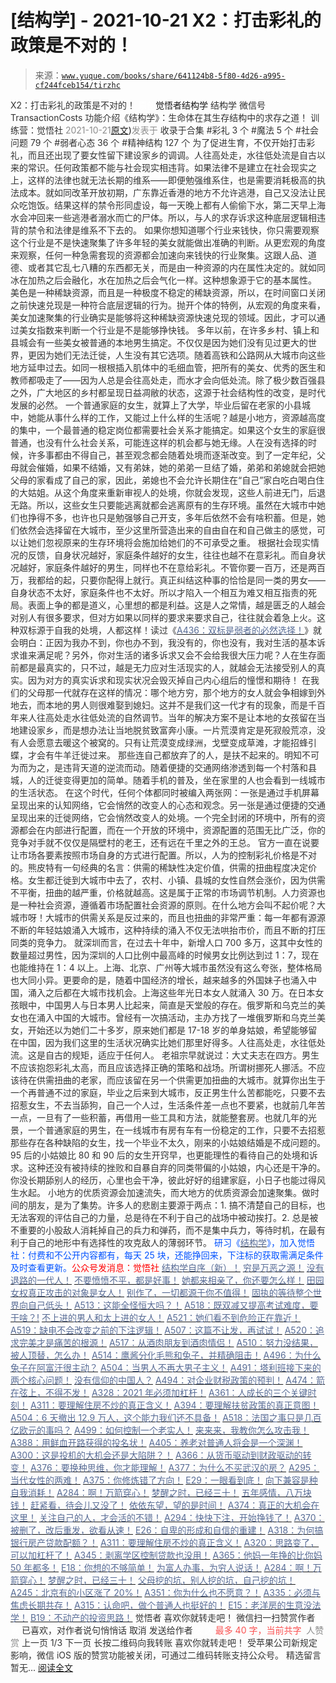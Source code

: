 # [结构学] - 2021-10-21 X2：打击彩礼的政策是不对的！

> 来源：[`www.yuque.com/books/share/641124b8-5f80-4d26-a995-cf244fceb154/tirzhc`](https://www.yuque.com/books/share/641124b8-5f80-4d26-a995-cf244fceb154/tirzhc)

<ne-p id="520f42f3293818f927861ebbd5b15da4_p_0" data-lake-id="520f42f3293818f927861ebbd5b15da4_p_0"><ne-text id="u9268286e" style="color: rgb(51, 51, 51);">X2：打击彩礼的政策是不对的！</ne-text></ne-p> <ne-p id="eb85febefac64d87215f97722a3f443f" data-lake-id="eb85febefac64d87215f97722a3f443f"><ne-text id="u85229aff" ne-fontsize="12" style="color: rgb(255, 255, 255);">原创</ne-text><ne-text id="uda73e198" ne-fontsize="14">觉悟者</ne-text><ne-text id="u49165d3f" ne-fontsize="14">结构学</ne-text></ne-p> <ne-p id="607a1624fbd6ad142aef3bb94ae829e8" data-lake-id="607a1624fbd6ad142aef3bb94ae829e8"><ne-text id="uba9b8f1b" ne-fontsize="14" ne-bold="true" style="color: rgb(51, 51, 51);">结构学</ne-text></ne-p> <ne-p id="cb6ea7b67efcc1a5a4dc3e1beac233c7" data-lake-id="cb6ea7b67efcc1a5a4dc3e1beac233c7"><ne-text id="u95d9a75c" ne-fontsize="14" style="color: rgb(51, 51, 51);">微信号</ne-text><ne-text id="ua7f35148" ne-fontsize="14" style="color: rgb(51, 51, 51);">TransactionCosts</ne-text></ne-p> <ne-p id="31eee57eae2035136e857c2d0e9b75c4" data-lake-id="31eee57eae2035136e857c2d0e9b75c4"><ne-text id="u25a9a0fa" ne-fontsize="14" style="color: rgb(51, 51, 51);">功能介绍</ne-text><ne-text id="uf289c3f4" ne-fontsize="14" style="color: rgb(51, 51, 51);">《结构学》：生命体在其生存结构中的求存之道！ 训练营：觉悟社</ne-text></ne-p> <ne-p id="893e2e6f3bed24ee89efa59854d072a8" data-lake-id="893e2e6f3bed24ee89efa59854d072a8"><ne-text id="u4ad86d9c" style="color: rgb(140, 140, 140);">2021-10-21</ne-text>[<ne-text id="u66779ff5" ne-fontsize="14">原文</ne-text>](https://mp.weixin.qq.com/s?__biz=MzIzMDYwOTM0Mg==&mid=2247486547&idx=1&sn=84cdf1a658ba1719848662f0e56f64e8&chksm=e8b19482dfc61d944c77148828ddf9718b3690f306319be04eb791b403f7fa68f9a9b13857b0#rd))<ne-text id="udacf1ff7" ne-fontsize="14" style="color: rgb(140, 140, 140);">发表于</ne-text></ne-p> <ne-p id="6f9160d3812a7aac1d9471642ca0db2b" data-lake-id="6f9160d3812a7aac1d9471642ca0db2b"><ne-text id="u2126db19" style="color: rgb(51, 51, 51);">收录于合集</ne-text></ne-p> <ne-p id="df61f154c99b297fc757cc2733200d48" data-lake-id="df61f154c99b297fc757cc2733200d48"><ne-text id="u28405dc9" style="color: rgb(51, 51, 51);">#彩礼 3 个</ne-text></ne-p> <ne-p id="3ea0c0dc3d5e58330d6768b17deb634e" data-lake-id="3ea0c0dc3d5e58330d6768b17deb634e"><ne-text id="u14f667b6" style="color: rgb(51, 51, 51);">#魔法 5 个</ne-text></ne-p> <ne-p id="52a556da1a337891ab96704f01db5916" data-lake-id="52a556da1a337891ab96704f01db5916"><ne-text id="uf62f3d34" style="color: rgb(51, 51, 51);">#社会问题 79 个</ne-text></ne-p> <ne-p id="8914908c138463505c1e811e987158a0" data-lake-id="8914908c138463505c1e811e987158a0"><ne-text id="u1560f395" style="color: rgb(51, 51, 51);">#弱者心态 36 个</ne-text></ne-p> <ne-p id="8eda13c5f337d62310e4ed8c2b589152" data-lake-id="8eda13c5f337d62310e4ed8c2b589152"><ne-text id="u7aef3a9c" style="color: rgb(51, 51, 51);">#精神结构 127 个</ne-text></ne-p> <ne-p id="754227bcb9d6afbb240125575693e81b" data-lake-id="754227bcb9d6afbb240125575693e81b"><ne-text id="u4082f730" style="color: rgb(51, 51, 51);">为了促进生育，不仅开始打击彩礼，而且还出现了要女性留下建设家乡的调调。人往高处走，水往低处流是自古以来的常识。任何政策都不能与社会现实相违背。如果法律不是建立在社会现实之上，这样的法律也就无法长期的维系——即便勉强维系住，也是需要消耗极高的执法成本。就如同改革开放初期，广东靠近香港的地方不允许逃港，自己又没法让民众吃饱饭。结果这样的禁令形同虚设，每一天晚上都有人偷偷下水，第二天早上海水会冲回来一些逃港者溺水而亡的尸体。所以，与人的求存诉求这种底层逻辑相违背的禁令和法律是维系不下去的。</ne-text></ne-p> <ne-p id="adfdabb25c749a36812cc6ca264d1267" data-lake-id="adfdabb25c749a36812cc6ca264d1267"><ne-text id="uc5f7f419" style="color: rgb(51, 51, 51);">如果你想知道哪个行业来钱快，你只需要观察这个行业是不是快速聚集了许多年轻的美女就能做出准确的判断。从更宏观的角度来观察，任何一种急需套现的资源都会加速向来钱快的行业聚集。这跟人品、道德、或者其它乱七八糟的东西都无关，而是由一种资源的内在属性决定的。就如同冰在加热之后会融化，水在加热之后会气化一样。这种想象源于它的基本属性。</ne-text></ne-p> <ne-p id="1951a2a49c01cb578f59382a2c29f978" data-lake-id="1951a2a49c01cb578f59382a2c29f978"><ne-text id="ucc20c0c1" style="color: rgb(51, 51, 51);">美色是一种稀缺资源，而且是一种极度不稳定的稀缺资源，所以，在时间窗口关闭之前快速兑现是一种符合底层逻辑的行为。抛开个体的特例，从宏观的角度来看，美女加速聚集的行业确实是能够将这种稀缺资源快速兑现的领域。因此，才可以通过美女指数来判断一个行业是不是能够挣快钱。</ne-text></ne-p> <ne-p id="46febad24eed5c17f9894c0b2de6c839" data-lake-id="46febad24eed5c17f9894c0b2de6c839"><ne-text id="u15e6c8ec" style="color: rgb(51, 51, 51);">多年以前，在许多乡村、镇上和县城会有一些美女被普通的本地男生搞定。不仅仅是因为她们没有见过更大的世界，更因为她们无法迁徙，人生没有其它选项。随着高铁和公路网从大城市向这些地方延申过去。如同一根根插入肌体中的毛细血管，把所有的美女、优秀的医生和教师都吸走了——因为人总是会往高处走，而水才会向低处流。除了极少数百强县之外，广大地区的乡村都呈现日益凋敝的状态，这源于社会结构性的改变，是时代发展的必然。</ne-text></ne-p> <ne-p id="7d5c71336a06b6b100c57535698491dd" data-lake-id="7d5c71336a06b6b100c57535698491dd"><ne-text id="uc3ea4dc5" style="color: rgb(51, 51, 51);">一个普通家庭的女生，就算上了大学，毕业后留在老家的小县城中，她能从事什么样的工作，又能过上什么样的生活呢？越是小地方，资源越高度的集中，一个最普通的稳定岗位都需要社会关系才能搞定。如果这个女生的家庭很普通，也没有什么社会关系，可能连这样的机会都与她无缘。人在没有选择的时候，许多事都由不得自己，甚至观念都会随着处境而逐渐改变。到了一定年纪，父母就会催婚，如果不结婚，又有弟妹，她的弟弟一旦结了婚，弟弟和弟媳就会把她父母的家看成了自己的家，因此，弟媳也不会允许长期住在“自己”家白吃白喝白住的大姑姐。从这个角度来重新审视人的处境，你就会发现，这些人前进无门，后退无路。所以，这些女生只要能逃离就都会逃离原有的生存环境。虽然在大城市中她们也挣得不多，也许也只是勉强够自己开支，多年后依然不会有啥积蓄。但是，她们依然会选择留在大城市，至少这里所营造出来的自由自在和自己做主的感觉，可以让她们忽视原来的生存环境将会施加给她们的不可承受之重。</ne-text></ne-p> <ne-p id="e4d6a4f671ed9a2a2bc8333fcb3f88e3" data-lake-id="e4d6a4f671ed9a2a2bc8333fcb3f88e3"><ne-text id="ub9931512" style="color: rgb(51, 51, 51);">根据社会现实情况的反馈，自身状况越好，家庭条件越好的女生，往往也越不在意彩礼。而自身状况越好，家庭条件越好的男生，同样也不在意给彩礼。不管你要一百万，还是两百万，我都给的起，只要你配得上就行。真正纠结这种事的恰恰是同一类的男女——自身状态不太好，家庭条件也不太好。所以才陷入一个相互为难又相互指责的死局。表面上争的都是道义，心里想的都是利益。这是人之常情，越是匮乏的人越会对别人有很多要求，但对方如果以同样的要求来要求自己，往往就会着急上火。这种双标源于自我的处境，人都这样！读过《</ne-text>[<ne-text id="ub8511e48" style="color: rgb(87, 107, 149);">A436：双标是弱者的必然选择！</ne-text>](http://mp.weixin.qq.com/s?__biz=MzIzMDYwOTM0Mg==&mid=2247485909&idx=1&sn=c64a96a6f11c7ff756ce005441035200&chksm=e8b19104dfc61812546950789d22fe83ba04b34c72337fb6dc6041ec4dfa6c2c9ec3005f80c5&scene=21#wechat_redirect)<ne-text id="ua4f0c89c" style="color: rgb(51, 51, 51);">》就会明白：正因为我办不到，你也办不到，我没有的，你也没有，我对生活的基本诉求谁来满足呢？另外，你对生活的诸多诉求又会不会给我很大压力呢？人在生存面前都是最真实的，只不过，越是无力应对生活现实的人，就越会无法接受别人的真实。因为对方的真实诉求和现实状况会毁灭掉自己内心组后的憧憬和期待！</ne-text></ne-p> <ne-p id="376ed6f4aff66beead350d96b0868ef0" data-lake-id="376ed6f4aff66beead350d96b0868ef0"><ne-text id="u2fd9ff86" style="color: rgb(51, 51, 51);">在我们的父母那一代就存在这样的情况：哪个地方穷，那个地方的女人就会争相嫁到外地去，而本地的男人则很难娶到媳妇。这并不是我们这一代才有的现象，而是千百年来人往高处走水往低处流的自然调节。当年的解决方案不是让本地的女孩留在当地建设家乡，而是想办法让当地脱贫致富奔小康。一片荒漠肯定是死寂般荒凉，没有人会愿意去暖这个被窝的。只有让荒漠变成绿洲，戈壁变成草滩，才能招蜂引蝶，才会有牛羊迁徙过来。</ne-text></ne-p> <ne-p id="0455db4e0c734b657b7caeefb1d145a3" data-lake-id="0455db4e0c734b657b7caeefb1d145a3"><ne-text id="ua86fa615" style="color: rgb(51, 51, 51);">那些连自己都放弃了的人，是扶不起来的。明知不可为而为之，是违背天道的逆流而动。随着便捷的交通网络渗透到每一个村落和县城，人的迁徙变得更加的简单。随着手机的普及，坐在家里的人也会看到一线城市的生活状态。</ne-text></ne-p> <ne-p id="b6565db9ff193f1e5f46850a402fe5ea" data-lake-id="b6565db9ff193f1e5f46850a402fe5ea"><ne-text id="u55c20a00" ne-bold="true" style="color: rgb(51, 51, 51);">在这个时代，任何个体都同时被编入两张网：一张是通过手机屏幕呈现出来的认知网络，它会悄然的改变人的心态和观念。另一张是通过便捷的交通呈现出来的迁徙网络，它会悄然改变人的处境。一个完全封闭的环境中，所有的资源都会在内部进行配置，而在一个开放的环境中，资源配置的范围无比广泛，你的竞争对手就不仅仅是隔壁村的老王，还有远在千里之外的王总。</ne-text></ne-p> <ne-p id="3b5734e05105a9d0db6b8c83a157847a" data-lake-id="3b5734e05105a9d0db6b8c83a157847a"><ne-text id="ua5dbb797" style="color: rgb(51, 51, 51);">官方一直在说要让市场各要素按照市场自身的方式进行配置。所以，人为的控制彩礼价格是不对的。熊皮特有一句经典的名言：</ne-text><ne-text id="ucb440ba9" ne-bold="true" style="color: rgb(51, 51, 51);">供需的稀缺性决定价值，供需的扭曲程度决定价格。</ne-text><ne-text id="u663a75b7" style="color: rgb(51, 51, 51);">女生都迁徙到大城市中去了，农村、小镇、县城的女性自然会涨价，因为供需不平衡，扭曲的越严重，价格就越高。这是属于正常的市场调节机制。人力资源也是一种社会资源，遵循着市场配置社会资源的原则。在什么地方会叫不起价呢？大城市呀！</ne-text><ne-text id="u8438982d" ne-bold="true" style="color: rgb(51, 51, 51);">大城市的供需关系是反过来的，而且也扭曲的非常严重：每一年都有源源不断的年轻姑娘涌入大城市，这种持续的涌入不仅无法哄抬市价，而且不断的打压同类的竞争力。</ne-text></ne-p> <ne-p id="282c07f82b6b358b2f642def03b805ca" data-lake-id="282c07f82b6b358b2f642def03b805ca"><ne-text id="u85087b7b" style="color: rgb(51, 51, 51);">就深圳而言，在过去十年中，新增人口 700 多万，这其中女性的数量超过男性，因为深圳的人口比例中最高峰的时候男女比例达到过 1：7，现在也能维持在 1：4 以上。上海、北京、广州等大城市虽然没有这么夸张，整体格局也大同小异。更要命的是，随着中国经济的增长，越来越多的外国妹子也涌入中国，涌入之后都在大城市找机会。上海这些年光日本女人就涌入 30 万。在日本女孩眼中，中国男人与日本男人比起来，简直是天堂般的存在。俄罗斯和乌克兰的美女也在涌入中国的大城市。曾经有一次搞活动，主办方找了一堆俄罗斯和乌克兰美女，开始还以为她们二十多岁，原来她们都是 17-18 岁的单身姑娘，希望能够留在中国，因为我们这里的生活状况确实比她们那里好得多。人往高处走，水往低处流。这是自古的规矩，适应于任何人。</ne-text></ne-p> <ne-p id="c365a9931b1189675fe08be52fd44286" data-lake-id="c365a9931b1189675fe08be52fd44286"><ne-text id="u4d616c78" style="color: rgb(51, 51, 51);">老祖宗早就说过：大丈夫志在四方。男生不应该抱怨彩礼太高，而且应该选择正确的策略和战场。所谓树挪死人挪活。不应该待在供需扭曲的老家，而应该留在另一个供需更加扭曲的大城市。就算你出生于一个再普通不过的家庭，毕业之后来到大城市，反正男生什么苦都能吃，只要不去招惹女生，不去当舔狗，自己一个人过，生活条件差一点也不要紧，也就前几年苦一点，一旦有了一些积蓄，再借用一些工具和方法，就能整套房。也就几年的光景，一个普通家庭的男生，在一线城市有房有车有一份稳定的工作，只要不去招惹那些存在各种缺陷的女生，找一个毕业不太久，刚来的小姑娘结婚是不成问题的。95 后的小姑娘比 80 和 90 后的女生开窍早，也更能理性的看待自己的处境和诉求。这种还没有被持续的挫败和自暴自弃的同类带偏的小姑娘，内心还是干净的。你没长期舔别人的经历，心里也会干净，彼此好好的组建家庭，小日子也能过得风生水起。</ne-text></ne-p> <ne-p id="100f804e537e725c3c79da0e391136a5" data-lake-id="100f804e537e725c3c79da0e391136a5"><ne-text id="u11373221" ne-bold="true" style="color: rgb(51, 51, 51);">小地方的优质资源会加速流失，而大地方的优质资源会加速聚集。做时间的朋友，是为了集势。</ne-text><ne-text id="ud2cdf812" style="color: rgb(51, 51, 51);">许多人的悲剧主要源于两点：</ne-text><ne-text id="u6930575f" ne-bold="true" style="color: rgb(51, 51, 51);">1\. 搞不清楚自己的目标，也无法客观的评估自己的力量，总是待在不利于自己的战场中被动挨打。2\. 总是被不重要的小股敌人消耗掉自己的兵力和弹药，而不是集中兵力，等待时机，在最有利于自己的地形中有选择性的攻克敌人的薄弱环节。</ne-text></ne-p> <ne-p id="505d7891577fd19225532bb10bc76a52" data-lake-id="505d7891577fd19225532bb10bc76a52"><ne-text id="u79df7bc2" ne-bold="true" style="color: rgb(0, 82, 255);">研习《</ne-text>[<ne-text id="uc664e050" ne-bold="true" style="color: rgb(87, 107, 149);">结构学</ne-text>](https://mp.weixin.qq.com/mp/appmsgalbum?action=getalbum&album_id=1318317199878225920&__biz=MzAxNDk1NjI2Mw==#wechat_redirect)<ne-text id="ue871f86c" ne-bold="true" style="color: rgb(0, 82, 255);">》，加入觉悟社：付费和不公开内容都有，每天 25 块，还能挣回来，下注标的获取需满足条件及时查看更新。</ne-text><ne-text id="u3c9c2dcd" ne-bold="true" style="color: rgb(255, 0, 0);">公众号发消息：觉悟社</ne-text></ne-p>  <ne-p id="0c43e43c8d863ddf4c261d623d0d2900" data-lake-id="0c43e43c8d863ddf4c261d623d0d2900"><ne-card data-card-name="image" data-card-type="inline" id="s2va4" data-event-boundary="card" style="color: rgb(51, 51, 51);"><ne-p id="272571352cd4f6f2c43d7dd81de42eb4" data-lake-id="272571352cd4f6f2c43d7dd81de42eb4">[<ne-text id="u4b7e47b0" ne-bold="true" style="color: rgb(87, 107, 149);">结构学自序（新）！</ne-text>](http://mp.weixin.qq.com/s?__biz=MzIzMDYwOTM0Mg==&mid=2247485283&idx=1&sn=aa2b8554b8e5040f8f959636feaa06a3&chksm=e8b19fb2dfc616a430aa381b8da0815311244e694a69809cd92d0602ac34cfe5f1f419b3745e&scene=21#wechat_redirect)</ne-p> <ne-p id="f15896ff3820bcc2dc9a1353b06da457" data-lake-id="f15896ff3820bcc2dc9a1353b06da457">[<ne-text id="u83f89f59" style="color: rgb(87, 107, 149);">穷是万恶之源！</ne-text>](http://mp.weixin.qq.com/s?__biz=MzAxNDk1NjI2Mw==&mid=2247483823&idx=1&sn=e54ebe9891b302dc0bf1815c76ccf8b7&chksm=9b8a2227acfdab31a05e273addd9159d4b8263d58d3c58bf214841c8189157519719c3427306&scene=21#wechat_redirect)</ne-p> <ne-p id="9292266d73dc0ce2168dd713a7a3fc5b" data-lake-id="9292266d73dc0ce2168dd713a7a3fc5b">[<ne-text id="ubeaa0a87" style="color: rgb(87, 107, 149);">没有退路的一代人！</ne-text>](http://mp.weixin.qq.com/s?__biz=MzAxNDk1NjI2Mw==&mid=2247486533&idx=1&sn=a0d5cce0656aad467148e0642eb85a00&chksm=9b8a2fcdacfda6db79857186e953a089baf1fb678b2b071cf101c5a26e7fb9768474c94243ca&scene=21#wechat_redirect)</ne-p> <ne-p id="d76e97c69dbd494d98f04a90f0877a2a" data-lake-id="d76e97c69dbd494d98f04a90f0877a2a">[<ne-text id="u1b8b5287" ne-bold="true" style="color: rgb(87, 107, 149);">不要愤愤不平，都是好事！</ne-text>](http://mp.weixin.qq.com/s?__biz=MzAxNDk1NjI2Mw==&mid=2247487130&idx=1&sn=b21138d85455f5692aaf039038c78342&chksm=9b8a2d12acfda404a2b67fe4d446ee0f2805ad64a8b8004902934600fd731191e140df6ac19a&scene=21#wechat_redirect)</ne-p> <ne-p id="f73e7b5b524ff350e54c5b87bd1cd022" data-lake-id="f73e7b5b524ff350e54c5b87bd1cd022">[<ne-text id="u5535d4ce" ne-bold="true" style="color: rgb(87, 107, 149);">她都来相亲了，你还要怎么样！</ne-text>](http://mp.weixin.qq.com/s?__biz=MzAxNDk1NjI2Mw==&mid=2247486952&idx=1&sn=698aec6916d2eca5e758c25c4c634346&chksm=9b8a2e60acfda776b80a4f2f0d5c2fe4921fc821cdf029fa9d2fdc52fd708fc5a0b980d5d3d0&scene=21#wechat_redirect)</ne-p> <ne-p id="18e31f1bd2047bbac04087c3d56d8cd5" data-lake-id="18e31f1bd2047bbac04087c3d56d8cd5">[<ne-text id="ub0cf15cc" ne-bold="true" style="color: rgb(87, 107, 149);">田园女权真正攻击的对象是女人！</ne-text>](http://mp.weixin.qq.com/s?__biz=MzIzMDYwOTM0Mg==&mid=2247486412&idx=1&sn=5dd3e8b2a759838d739e6d61ebab2eab&chksm=e8b1931ddfc61a0bf6f81cd2a9a9232ea8ce86528a8eea66c6635180e8678b819ebb38b4cb86&scene=21#wechat_redirect)</ne-p> <ne-p id="535fc48c2f80f4e0204aa025d538dc0f" data-lake-id="535fc48c2f80f4e0204aa025d538dc0f">[<ne-text id="u8aafb341" style="color: rgb(87, 107, 149);">别作了，一切都源于你不值得！</ne-text>](http://mp.weixin.qq.com/s?__biz=MzAxNDk1NjI2Mw==&mid=2247487357&idx=1&sn=3df05b7beafcc5bc3a2a8b13a35a83f3&chksm=9b8a2cf5acfda5e3d08ca0ed106138607bcb749c1d75aa618e5379a3266e27cdacc314e9b9a8&scene=21#wechat_redirect)</ne-p> <ne-p id="b19a3dabbba8802232130198c5a4d711" data-lake-id="b19a3dabbba8802232130198c5a4d711">[<ne-text id="u03517a1b" style="color: rgb(87, 107, 149);">固执的等待整个世界向自己低头！</ne-text>](http://mp.weixin.qq.com/s?__biz=MzAxNDk1NjI2Mw==&mid=2247487344&idx=1&sn=0b84fd239a735b8812da59b4fa02d8a0&chksm=9b8a2cf8acfda5ee8d1ed539a156c7708bbc3a6ee16627a28389bebd338c072ba28e05c95c4f&scene=21#wechat_redirect)</ne-p> <ne-p id="2913137aa8b9b40f86a12d8e155b39b2" data-lake-id="2913137aa8b9b40f86a12d8e155b39b2">[<ne-text id="u48e0e42d" ne-bold="true" style="color: rgb(87, 107, 149);">A513：这能全怪恒大吗？！</ne-text>](http://mp.weixin.qq.com/s?__biz=MzIzMDYwOTM0Mg==&mid=2247486532&idx=1&sn=6ffaae99087d9222a5075f412f620801&chksm=e8b19495dfc61d83f982c3f7e1402f56940e739359d266b870967b3b0b6decdb694413b0b5c6&scene=21#wechat_redirect)</ne-p> <ne-p id="ecc354f324a8a8e11428b9026b18bff3" data-lake-id="ecc354f324a8a8e11428b9026b18bff3">[<ne-text id="udb4eaed8" ne-bold="true" style="color: rgb(87, 107, 149);">A518：既双减又提高考试难度，要干啥？!</ne-text>](http://mp.weixin.qq.com/s?__biz=MzIzMDYwOTM0Mg==&mid=2247486528&idx=1&sn=837ef39e3c0b47ac84d5096690555ae7&chksm=e8b19491dfc61d87292daf575c1e7c95b3f0543f313b65c7ad4ab369603833704304ec7451d7&scene=21#wechat_redirect)</ne-p> <ne-p id="4cc863f9e0cb0dc9b4b62e4559a42a02" data-lake-id="4cc863f9e0cb0dc9b4b62e4559a42a02">[<ne-text id="u35223d14" style="color: rgb(87, 107, 149);">不上进的男人和太上进的女人！</ne-text>](http://mp.weixin.qq.com/s?__biz=MzIzMDYwOTM0Mg==&mid=2247486430&idx=1&sn=7f5bc0b0990883a4e2fb5b7206bec905&chksm=e8b1930fdfc61a190d76241bf61a10a6a911a18c1dd3e7636ad78e4373d683a94e91b7e7ce7d&scene=21#wechat_redirect)</ne-p> <ne-p id="fc565e304a90f4c0c1276afee2d20b1d" data-lake-id="fc565e304a90f4c0c1276afee2d20b1d">[<ne-text id="ufd0a80e7" style="color: rgb(87, 107, 149);">A521：她们看不到危险正在靠近！</ne-text>](http://mp.weixin.qq.com/s?__biz=MzIzMDYwOTM0Mg==&mid=2247486519&idx=1&sn=7520068e7c48a1681d579d115c2b86e8&chksm=e8b194e6dfc61df026b3e05bc3a7c14cd5a27fcb52592279d06186ac692d653c7f7c2b64f491&scene=21#wechat_redirect)</ne-p> <ne-p id="33c5a78063c89318eb15fb180ec715b7" data-lake-id="33c5a78063c89318eb15fb180ec715b7">[<ne-text id="u06076b9f" ne-bold="true" style="color: rgb(87, 107, 149);">A519：缺电不会改变之前的下注逻辑！</ne-text>](http://mp.weixin.qq.com/s?__biz=MzIzMDYwOTM0Mg==&mid=2247486508&idx=1&sn=6fac0f23979fa74983528cb090ad205b&chksm=e8b194fddfc61deb6982573c047fb47cb7af702e87111a0498e1cdc4676b6baf3cc5143f9c92&scene=21#wechat_redirect)</ne-p> <ne-p id="4e4b20c84d1f189642e499733940165c" data-lake-id="4e4b20c84d1f189642e499733940165c">[<ne-text id="u581dd6dc" ne-bold="true" style="color: rgb(87, 107, 149);">A507：这篇不让发，再试试！</ne-text>](http://mp.weixin.qq.com/s?__biz=MzIzMDYwOTM0Mg==&mid=2247486381&idx=1&sn=ff54feb308d92ab0329957d3b1e6ffe0&chksm=e8b1937cdfc61a6a551fd5459a063cf08ee00693e3d52e5691d3df22e0bbc5b91618b9ead52e&scene=21#wechat_redirect)</ne-p> <ne-p id="27c3f8c3d476081fb415637768ba30b8" data-lake-id="27c3f8c3d476081fb415637768ba30b8">[<ne-text id="ubf924ea7" style="color: rgb(87, 107, 149);">A520：追求完美才是痛苦的根源！</ne-text>](http://mp.weixin.qq.com/s?__biz=MzIzMDYwOTM0Mg==&mid=2247486514&idx=1&sn=292fe5d187ae1a608bf27b41c0032170&chksm=e8b194e3dfc61df5349e9ce26712a8e2137ddccca9f0808bcecedbc3add382b226d67e3c73c4&scene=21#wechat_redirect)</ne-p> <ne-p id="1dca60a6ba42ac99a57d0639d0e6f5f0" data-lake-id="1dca60a6ba42ac99a57d0639d0e6f5f0">[<ne-text id="u7409f3c8" style="color: rgb(87, 107, 149);">A517：从酒肉朋友到酒肉情侣！</ne-text>](http://mp.weixin.qq.com/s?__biz=MzAxNDk1NjI2Mw==&mid=2247487217&idx=1&sn=5defa9de19a22d6bea269defa65b4b91&chksm=9b8a2d79acfda46fa1fe57755d52f85dba61aa31fdeed8e400ef0f92459388da9ae86b7b6273&scene=21#wechat_redirect)</ne-p> <ne-p id="d0ee9004cd9a8658ee3fedcd34233e37" data-lake-id="d0ee9004cd9a8658ee3fedcd34233e37">[<ne-text id="ua92417ec" style="color: rgb(87, 107, 149);">A510：努力没结果，被人顶替，怎么办！</ne-text>](http://mp.weixin.qq.com/s?__biz=MzAxNDk1NjI2Mw==&mid=2247487202&idx=1&sn=c4c18c5c793a47e31cd7267152a78d1f&chksm=9b8a2d6aacfda47c47394eb5cbb97fc6233fb7258c0408026e518018a6af33da141b1b0a2bfa&scene=21#wechat_redirect)</ne-p> <ne-p id="cadb341ced7b3362a7091456ebb1f46a" data-lake-id="cadb341ced7b3362a7091456ebb1f46a">[<ne-text id="u8581891b" style="color: rgb(87, 107, 149);">A514：鹰酱分化毛熊和兔子，并精确阻击！</ne-text>](http://mp.weixin.qq.com/s?__biz=MzIzMDYwOTM0Mg==&mid=2247486421&idx=1&sn=c114599b4fd1016c7f539fca526fe91c&chksm=e8b19304dfc61a127301df6303aedbeace66275a179f7db025e56f2326917c273d443eab53e6&scene=21#wechat_redirect)</ne-p> <ne-p id="51baf9ea3a05b09646233b837746a768" data-lake-id="51baf9ea3a05b09646233b837746a768">[<ne-text id="u82cb902c" ne-bold="true" style="color: rgb(87, 107, 149);">A496：为什么兔子在阿富汗很主动？</ne-text>](http://mp.weixin.qq.com/s?__biz=MzIzMDYwOTM0Mg==&mid=2247486278&idx=1&sn=40d09857088bebd3c70bec1c7a500f06&chksm=e8b19397dfc61a810125242c8e395330f934390eb50bd54053ecd3f31ddc91de4e429c0f693a&scene=21#wechat_redirect)</ne-p> <ne-p id="3a23997f29b3fb6d042a9f296d6b6cca" data-lake-id="3a23997f29b3fb6d042a9f296d6b6cca">[<ne-text id="ua33e18ff" style="color: rgb(87, 107, 149);">A504：当男人不再大男子主义！</ne-text>](http://mp.weixin.qq.com/s?__biz=MzAxNDk1NjI2Mw==&mid=2247487148&idx=1&sn=5151b292f8f882fe9f87aabf52be08df&chksm=9b8a2d24acfda432b5803c25c0c83a4cbfc80a7c83ffd044b72bedc5e32d9670054d861705cf&scene=21#wechat_redirect)</ne-p> <ne-p id="7ff5e1068b56fa75c640c7638219185c" data-lake-id="7ff5e1068b56fa75c640c7638219185c">[<ne-text id="ue2dc40e0" style="color: rgb(87, 107, 149);">A491：塔利班接下来的两个核心问题！</ne-text>](http://mp.weixin.qq.com/s?__biz=MzIzMDYwOTM0Mg==&mid=2247486219&idx=1&sn=8f77517f0244ba31f7eb28e2676e17cd&chksm=e8b193dadfc61acc6d9e6029653aac696f132efc24d3b28f983ba8e4ada269ac887e6165d837&scene=21#wechat_redirect)</ne-p> <ne-p id="abe5773d7a058865d33d351206228aa7" data-lake-id="abe5773d7a058865d33d351206228aa7">[<ne-text id="uc67169cf" ne-bold="true" style="color: rgb(87, 107, 149);">没有信仰的中国人？</ne-text>](http://mp.weixin.qq.com/s?__biz=MzIzMDYwOTM0Mg==&mid=2247486407&idx=1&sn=9a80a9025d4d375b279e55be877a62d8&chksm=e8b19316dfc61a00b5b914a5a63d952874bd62283d40c73574940eb7bfb73a25be2e8f2d82b3&scene=21#wechat_redirect)</ne-p> <ne-p id="61b5fccfba8c726554cfd6853671e062" data-lake-id="61b5fccfba8c726554cfd6853671e062">[<ne-text id="u2c1b66f2" ne-bold="true" style="color: rgb(87, 107, 149);">A494：对企业财税政策的预判！</ne-text>](http://mp.weixin.qq.com/s?__biz=MzIzMDYwOTM0Mg==&mid=2247486230&idx=1&sn=5fa67e9065c3feae6264765838772136&chksm=e8b193c7dfc61ad15311f10ab8265d667f31cc2e11e404476afbc0310d6ee71e5f1167faf78f&scene=21#wechat_redirect)</ne-p> <ne-p id="73f4af4a7404b59436c2080c60d0a1b5" data-lake-id="73f4af4a7404b59436c2080c60d0a1b5">[<ne-text id="u54d08441" ne-bold="true" style="color: rgb(87, 107, 149);">A474：箭在弦上，不得不发！</ne-text>](http://mp.weixin.qq.com/s?__biz=MzIzMDYwOTM0Mg==&mid=2247486092&idx=1&sn=d93b0ab35ba2828a708658dbd2e5ad9b&chksm=e8b1925ddfc61b4b12bc1b6a7e7e25a2fe7ff149b1c4f64810b2a5eefa97b8dc1bd1899dcf00&scene=21#wechat_redirect)</ne-p> <ne-p id="49a3f03bf97516b15258ecc57fcc23f7" data-lake-id="49a3f03bf97516b15258ecc57fcc23f7">[<ne-text id="u92d5ca5b" ne-bold="true" style="color: rgb(87, 107, 149);">A328：2021 年必须加杠杆！</ne-text>](http://mp.weixin.qq.com/s?__biz=MzIzMDYwOTM0Mg==&mid=2247485087&idx=1&sn=24d72f6a71bddb8954a03be5db246538&chksm=e8b19e4edfc617587a8ae645885a89ab8c3c6f67730a026d9c7c9a94ab3051ca480302147fc0&scene=21#wechat_redirect)</ne-p> <ne-p id="67f199bc041a23dc00610869bdf80bef" data-lake-id="67f199bc041a23dc00610869bdf80bef">[<ne-text id="ud6867030" ne-bold="true" style="color: rgb(87, 107, 149);">A361：人成长的三个关键时刻！</ne-text>](http://mp.weixin.qq.com/s?__biz=MzAxNDk1NjI2Mw==&mid=2247486472&idx=1&sn=8b46d73659ff81e3d7bd544e1718a94f&chksm=9b8a2f80acfda69601b059cb0180f8841eda098200c32c84ad6430bb8fbe33a9021fa7890344&scene=21#wechat_redirect)</ne-p> <ne-p id="8925f799c57e41fc933446984a6ce201" data-lake-id="8925f799c57e41fc933446984a6ce201">[<ne-text id="u4b0757a8" ne-bold="true" style="color: rgb(87, 107, 149);">A311：要理解住房不炒的真正含义！</ne-text>](http://mp.weixin.qq.com/s?__biz=MzIzMDYwOTM0Mg==&mid=2247484959&idx=1&sn=090583ec50bfd9febec1de463c2672f6&chksm=e8b19ecedfc617d8629080f6745c8de013cfe875de26eef6767b2d5c10782650223ed15f807b&scene=21#wechat_redirect)</ne-p> <ne-p id="94708641770c5aaee781636b6d146762" data-lake-id="94708641770c5aaee781636b6d146762">[<ne-text id="u3039935d" ne-bold="true" style="color: rgb(87, 107, 149);">A394：要理解扶贫政策的真正意图！</ne-text>](http://mp.weixin.qq.com/s?__biz=MzIzMDYwOTM0Mg==&mid=2247485502&idx=1&sn=fffb9911cefa626e6fbcb9c416c1eb98&chksm=e8b190efdfc619f9b0e42f3c3d5d79c17df1619bad2b1bddd6a482242b583ee46d8a79a245e6&scene=21#wechat_redirect)</ne-p> <ne-p id="0d49c759ef42c100e0ff29d2746b7f92" data-lake-id="0d49c759ef42c100e0ff29d2746b7f92">[<ne-text id="ubf57408e" ne-bold="true" style="color: rgb(87, 107, 149);">A504：6 天撤出 12.9 万人，这个能力我们还不具备！</ne-text>](http://mp.weixin.qq.com/s?__biz=MzIzMDYwOTM0Mg==&mid=2247486364&idx=1&sn=c54714ffeaa4122f08d8ec0c2decb740&chksm=e8b1934ddfc61a5b943cbe55dfc7211561e7d78f163246c3dcfd08325b004bc6d9ee6efbaebf&scene=21#wechat_redirect)</ne-p> <ne-p id="f5ee7f3b03e5de3529c252ed4fbba45b" data-lake-id="f5ee7f3b03e5de3529c252ed4fbba45b">[<ne-text id="u176c8a15" style="color: rgb(87, 107, 149);">A518：法国之事只是几百亿欧元的事吗？</ne-text>](http://mp.weixin.qq.com/s?__biz=MzIzMDYwOTM0Mg==&mid=2247486440&idx=1&sn=5f04c2242b53a3f7d3deacdbfa4fab19&chksm=e8b19339dfc61a2fad7247d7e60502508f330e9721943077c715de77bd240be910edc9c1f724&scene=21#wechat_redirect)</ne-p> <ne-p id="64170981e8a3783ff7f9babb8a77ea02" data-lake-id="64170981e8a3783ff7f9babb8a77ea02">[<ne-text id="u4261eb99" style="color: rgb(87, 107, 149);">A499：如何控制一个老实人！</ne-text>](http://mp.weixin.qq.com/s?__biz=MzIzMDYwOTM0Mg==&mid=2247486301&idx=1&sn=f4bfec024d8688c8555dd21b85deea31&chksm=e8b1938cdfc61a9a1e2d8a8fa37d495cf337bc34215939caced14a58dd32b46ad59646d0e928&scene=21#wechat_redirect)</ne-p> <ne-p id="1d9d3b95108d29d10d7a3fd4a4106aed" data-lake-id="1d9d3b95108d29d10d7a3fd4a4106aed">[<ne-text id="ub2202599" style="color: rgb(87, 107, 149);">来来来，我教你怎么攻击我！</ne-text>](http://mp.weixin.qq.com/s?__biz=MzIzMDYwOTM0Mg==&mid=2247486306&idx=1&sn=f48e33b5940f74a11011debfe3e5c8a2&chksm=e8b193b3dfc61aa53a82eeb81220ce252b0667925a9479e4d6a215e2b43244ba91c58e934264&scene=21#wechat_redirect)</ne-p> <ne-p id="57cdd14b5665a1d297c1667c1facdd3e" data-lake-id="57cdd14b5665a1d297c1667c1facdd3e">[<ne-text id="u733e8002" style="color: rgb(87, 107, 149);">A388：用鲜血开路获得的投名状！</ne-text>](http://mp.weixin.qq.com/s?__biz=MzIzMDYwOTM0Mg==&mid=2247485591&idx=1&sn=a8443453e3caf1f201006eeec8e6e539&chksm=e8b19046dfc61950e63e29bb93049ce90b3228913e9ecee99a2f01b8fdda7cd8966a054241a9&scene=21#wechat_redirect)</ne-p> <ne-p id="93445f094dd73885322935b35efb46f9" data-lake-id="93445f094dd73885322935b35efb46f9">[<ne-text id="udddd2ba4" style="color: rgb(87, 107, 149);">A405：养老对普通人将会是一个深渊！</ne-text>](http://mp.weixin.qq.com/s?__biz=MzIzMDYwOTM0Mg==&mid=2247485587&idx=1&sn=f00402b3fdc5062ee5c5382295ac4dcb&chksm=e8b19042dfc619546bf0a0905d2733d900b7594f1564f1fa7528399053b93dc53f4d14c009fb&scene=21#wechat_redirect)</ne-p> <ne-p id="0dc135edc37fd8e0894da263b2badb43" data-lake-id="0dc135edc37fd8e0894da263b2badb43">[<ne-text id="uc7a0d09d" ne-bold="true" style="color: rgb(87, 107, 149);">A300：这是投机的大机会还是大陷阱？！</ne-text>](http://mp.weixin.qq.com/s?__biz=MzIzMDYwOTM0Mg==&mid=2247484882&idx=1&sn=b103029f41e3aede94e1a45d035cd9ac&chksm=e8b19d03dfc614153863f37ca3f9204b451e2c02ad5ca8680c120e2458e628e5329c76b2d42c&scene=21#wechat_redirect)</ne-p> <ne-p id="53443d62e247c1fc4c14126df99bb893" data-lake-id="53443d62e247c1fc4c14126df99bb893">[<ne-text id="ub8e22d23" ne-bold="true" style="color: rgb(87, 107, 149);">A366：从货币驱动到财政驱动的转变！</ne-text>](http://mp.weixin.qq.com/s?__biz=MzIzMDYwOTM0Mg==&mid=2247485347&idx=1&sn=a916df57ddc7230366719fbecc6c1704&chksm=e8b19f72dfc61664fd99844bfe3ffffb5d6f088807c84d99f11ddbc7410b2eed67bc4c615d53&scene=21#wechat_redirect)</ne-p> <ne-p id="053842e75c97c33b42cc4cb2af4a5f9d" data-lake-id="053842e75c97c33b42cc4cb2af4a5f9d">[<ne-text id="uff8d59b5" style="color: rgb(87, 107, 149);">A376：要换种思维，你才能理解！</ne-text>](http://mp.weixin.qq.com/s?__biz=MzAxNDk1NjI2Mw==&mid=2247486529&idx=1&sn=3a50ada30a5ae0448d686c6a0c809919&chksm=9b8a2fc9acfda6df5e9243deb6e9df9a7cc0912eabd0a9c00322d42ed4c25c2daedc8de6b6ca&scene=21#wechat_redirect)</ne-p> <ne-p id="31693275612abfc07e16f7f497380076" data-lake-id="31693275612abfc07e16f7f497380076">[<ne-text id="uc8829a7a" ne-bold="true" style="color: rgb(87, 107, 149);">A377：为什么不买武汉的房？</ne-text>](http://mp.weixin.qq.com/s?__biz=MzIzMDYwOTM0Mg==&mid=2247485413&idx=1&sn=1f3339540496eb9e5ea109d8530f29dc&chksm=e8b19f34dfc6162225a694c1c2443d73b51bf6ca8dc53d4c18a30e6e2191e250967e711db589&scene=21#wechat_redirect)</ne-p> <ne-p id="499a17d364c5df6e7a85c1cec22ee179" data-lake-id="499a17d364c5df6e7a85c1cec22ee179">[<ne-text id="u04951f8f" ne-bold="true" style="color: rgb(87, 107, 149);">A295：当代女性的两难！</ne-text>](http://mp.weixin.qq.com/s?__biz=MzIzMDYwOTM0Mg==&mid=2247484854&idx=1&sn=6851afe306f7b89d23728018ea32b7f2&chksm=e8b19d67dfc61471955b15021ac11c5fff9f1607977e9df1bd2bbfabc2deb3dea5c98e369c55&scene=21#wechat_redirect)</ne-p> <ne-p id="0d0fc256f71791cc8c5109dd58228495" data-lake-id="0d0fc256f71791cc8c5109dd58228495">[<ne-text id="uf5fceed8" ne-bold="true" style="color: rgb(87, 107, 149);">A375：你修炼错了方向！</ne-text>](http://mp.weixin.qq.com/s?__biz=MzIzMDYwOTM0Mg==&mid=2247485407&idx=1&sn=9febe7868b7205ac865541d88423d9b9&chksm=e8b19f0edfc61618c7f22fb7bf48181c5f974463c5d3a8849b0f76b96eeac73b0dd074ea4737&scene=21#wechat_redirect)</ne-p> <ne-p id="4ad0528ba4007e31ad1669d9cbebeede" data-lake-id="4ad0528ba4007e31ad1669d9cbebeede">[<ne-text id="u455380ec" ne-bold="true" style="color: rgb(87, 107, 149);">E29：一眼看到底！</ne-text>](http://mp.weixin.qq.com/s?__biz=MzIzMDYwOTM0Mg==&mid=2247485301&idx=1&sn=dc6dd50c5d742ea51ce9e394de25351a&chksm=e8b19fa4dfc616b26734c3619c6fa664474fa478d2764c3370dde41d19f6035edc05f9f191e8&scene=21#wechat_redirect)</ne-p> <ne-p id="b031acb6fa9e185a144dbfb77431821e" data-lake-id="b031acb6fa9e185a144dbfb77431821e">[<ne-text id="ucecbc62b" style="color: rgb(87, 107, 149);">向下兼容是种自我消耗！</ne-text>](http://mp.weixin.qq.com/s?__biz=MzAxNDk1NjI2Mw==&mid=2247486535&idx=1&sn=e87304f3a33f1cd0425186362901eb04&chksm=9b8a2fcfacfda6d92af7f3b026ef129368c01361e40f2db3be32500a1e68fb99f1f35ec22a6b&scene=21#wechat_redirect)</ne-p> <ne-p id="f6a920639a76f20e2b0cc3c3a0ac2b14" data-lake-id="f6a920639a76f20e2b0cc3c3a0ac2b14">[<ne-text id="u5f88fc39" ne-bold="true" style="color: rgb(87, 107, 149);">A284：啊！万箭穿心！</ne-text>](http://mp.weixin.qq.com/s?__biz=MzAxNDk1NjI2Mw==&mid=2247486135&idx=1&sn=e950149b9b9147e9199cfc6093605950&chksm=9b8a293facfda029419b911d4b4fa91c73bbaf695b206df2cf15124d843f4bf4b80673baa394&scene=21#wechat_redirect)</ne-p> <ne-p id="b5ebe5f11da9e9e04f33eba6c49d9e04" data-lake-id="b5ebe5f11da9e9e04f33eba6c49d9e04">[<ne-text id="u703d83af" ne-bold="true" style="color: rgb(87, 107, 149);">梦醒之时，已经三十！</ne-text>](http://mp.weixin.qq.com/s?__biz=MzIzMDYwOTM0Mg==&mid=2247484378&idx=1&sn=e3a058584a13d7a5267315113964280d&chksm=e8b19b0bdfc6121df4af4b77d2d826fd0f4132ccfdee48132ce8cf86eb1ba45b898be83d1dc7&scene=21#wechat_redirect)</ne-p> <ne-p id="e5a6e4776952fd4e8e43d7d98c70298e" data-lake-id="e5a6e4776952fd4e8e43d7d98c70298e">[<ne-text id="u0772d0b3" style="color: rgb(87, 107, 149);">五年感情，八万块钱！</ne-text>](http://mp.weixin.qq.com/s?__biz=MzIzMDYwOTM0Mg==&mid=2247484317&idx=1&sn=b22f9fb2e3c084e427a5e3e9895be99a&chksm=e8b19b4cdfc6125adf3ea3b0d2b72a121f38e8ba26e43abc48edff900327ce3e7464b944cafb&scene=21#wechat_redirect)</ne-p> <ne-p id="706feccb580b657d4e0b94998eeb0904" data-lake-id="706feccb580b657d4e0b94998eeb0904">[<ne-text id="uad145555" style="color: rgb(87, 107, 149);">赶紧看，待会儿又没了！</ne-text>](http://mp.weixin.qq.com/s?__biz=MzAxNDk1NjI2Mw==&mid=2247486485&idx=1&sn=59010caa3e68d45d1ae578d4ab76a4db&chksm=9b8a2f9dacfda68b06ee592a02eead0f174b54fa7501f4c0f4221f3c6fff0c625e90a7675460&scene=21#wechat_redirect)</ne-p> <ne-p id="b840ac9ce4c80564bd7f1a593f1a11e7" data-lake-id="b840ac9ce4c80564bd7f1a593f1a11e7">[<ne-text id="u2ab339fa" ne-bold="true" style="color: rgb(87, 107, 149);">依依东望，望的是时间！</ne-text>](http://mp.weixin.qq.com/s?__biz=MzIzMDYwOTM0Mg==&mid=2247483860&idx=1&sn=b5b01ae82ff764ce2806251e3f2a809f&chksm=e8b19905dfc61013607735eb7782299c9a4d7a39a8b15a7b46182ef20eda3ffe9f6ed6337e1f&scene=21#wechat_redirect)</ne-p> <ne-p id="ef949c1dc412bca169612e80856e589b" data-lake-id="ef949c1dc412bca169612e80856e589b">[<ne-text id="uceb1bd3b" ne-bold="true" style="color: rgb(87, 107, 149);">A374：真正的大机会在这里！</ne-text>](http://mp.weixin.qq.com/s?__biz=MzIzMDYwOTM0Mg==&mid=2247485401&idx=1&sn=100967c02c0754759ec4ea0ef8706c29&chksm=e8b19f08dfc6161e92c7cc691f1a1fed9ff74c2b906529a8d42a7703a3c3a3c3a412903e12f7&scene=21#wechat_redirect)</ne-p> <ne-p id="9e4ff654ee2d36941033231285e5ad00" data-lake-id="9e4ff654ee2d36941033231285e5ad00">[<ne-text id="uc086e904" ne-bold="true" style="color: rgb(87, 107, 149);">关注自己的人，才会活的不错！</ne-text>](http://mp.weixin.qq.com/s?__biz=MzIzMDYwOTM0Mg==&mid=2247485305&idx=1&sn=c719ea57e5c3320c2e2629dd9a7b44e9&chksm=e8b19fa8dfc616be5fa3f8141ea0aa63d5e1335657ed97e62c1086c41eba29effe58e0c8e9dc&scene=21#wechat_redirect)</ne-p> <ne-p id="a5b71b664cf11186f4fffc7f18df4f4d" data-lake-id="a5b71b664cf11186f4fffc7f18df4f4d">[<ne-text id="uffe38db0" ne-bold="true" style="color: rgb(87, 107, 149);">A294：快快下注，开始挣钱了！</ne-text>](http://mp.weixin.qq.com/s?__biz=MzIzMDYwOTM0Mg==&mid=2247484849&idx=1&sn=5485cd1d6c511e883e25b0c7dd9e2e3e&chksm=e8b19d60dfc614764ffc8405dccf5b8120b31988f3c1cee74e384c06f0e39c3c81bef8263c3d&scene=21#wechat_redirect)</ne-p> <ne-p id="b9a68c7a375d9fac8d490398a52117ec" data-lake-id="b9a68c7a375d9fac8d490398a52117ec">[<ne-text id="u6b139184" ne-bold="true" style="color: rgb(87, 107, 149);">A370：被删了，改后重发，欲看从速！</ne-text>](http://mp.weixin.qq.com/s?__biz=MzIzMDYwOTM0Mg==&mid=2247485388&idx=1&sn=a456e8ffdc8a16bb30263818dc86c6a3&chksm=e8b19f1ddfc6160bfd0fea09b006477a095662aa74ac7036fca621b2ef49dc59f4ad4a407eeb&scene=21#wechat_redirect)</ne-p> <ne-p id="49ab45b9c07752c2794875f926fa4352" data-lake-id="49ab45b9c07752c2794875f926fa4352">[<ne-text id="u27dcd4c6" ne-bold="true" style="color: rgb(87, 107, 149);">E26：自卑的形成和自信的重建！</ne-text>](http://mp.weixin.qq.com/s?__biz=MzIzMDYwOTM0Mg==&mid=2247485311&idx=1&sn=28f827c212f9a1ac53e73986742ca5aa&chksm=e8b19faedfc616b8d527f328c2ad55dca966707c8813ceaa5b7c0daee3432edeec88744d842c&scene=21#wechat_redirect)</ne-p> <ne-p id="4306c6d6871c92d85e9c509f8ebb125f" data-lake-id="4306c6d6871c92d85e9c509f8ebb125f">[<ne-text id="ua42b1f32" ne-bold="true" style="color: rgb(87, 107, 149);">A318：为何搞银行房产贷款配额？！</ne-text>](http://mp.weixin.qq.com/s?__biz=MzIzMDYwOTM0Mg==&mid=2247485031&idx=1&sn=c4af23061445755fdb12f1196c108b1d&chksm=e8b19eb6dfc617a015821fd94ff2d8f51a2cb8fb456ddd907206b615bf3240c1597d3618609c&scene=21#wechat_redirect)</ne-p> <ne-p id="fdf1be7fa5daeb0efd5b60df77f4f3c9" data-lake-id="fdf1be7fa5daeb0efd5b60df77f4f3c9">[<ne-text id="ubc5122c8" ne-bold="true" style="color: rgb(87, 107, 149);">A311：要理解住房不炒的真正含义！</ne-text>](http://mp.weixin.qq.com/s?__biz=MzIzMDYwOTM0Mg==&mid=2247484959&idx=1&sn=090583ec50bfd9febec1de463c2672f6&chksm=e8b19ecedfc617d8629080f6745c8de013cfe875de26eef6767b2d5c10782650223ed15f807b&scene=21#wechat_redirect)</ne-p> <ne-p id="6e614b92cdb0632a3669e224e83cb6b8" data-lake-id="6e614b92cdb0632a3669e224e83cb6b8">[<ne-text id="u60ff7e08" ne-fontsize="13" ne-bold="true" style="color: rgb(87, 107, 149);">A320：思路变了，可以加杠杆了！</ne-text>](http://mp.weixin.qq.com/s?__biz=MzIzMDYwOTM0Mg==&mid=2247485041&idx=1&sn=add2174fa42806f885a456a072ee4fee&chksm=e8b19ea0dfc617b6734e013f780112fdd88f28ad5312ce423fea1d75da4c3757660dab175208&scene=21#wechat_redirect)</ne-p> <ne-p id="ae3f0e5ed135c7732a4cb6939ea6699c" data-lake-id="ae3f0e5ed135c7732a4cb6939ea6699c">[<ne-text id="ua7534a0f" ne-bold="true" style="color: rgb(87, 107, 149);">A345：剥离学区控制贷款也没用！</ne-text>](http://mp.weixin.qq.com/s?__biz=MzIzMDYwOTM0Mg==&mid=2247485208&idx=1&sn=ac3653b56fc18a4a6a809139f935bc45&chksm=e8b19fc9dfc616dfa31b0baf15aa90d994ef8a1262e0fd515739c06698cd0673d1d46e6e4c4f&scene=21#wechat_redirect)</ne-p> <ne-p id="812c3053440c025b6f5f34f8ba9951fc" data-lake-id="812c3053440c025b6f5f34f8ba9951fc">[<ne-text id="u11548fa0" ne-bold="true" style="color: rgb(87, 107, 149);">A365：他妈一年挣的比你妈 50 年都多！</ne-text>](http://mp.weixin.qq.com/s?__biz=MzIzMDYwOTM0Mg==&mid=2247485336&idx=1&sn=2fba7786d5102be1d639bfdd138185db&chksm=e8b19f49dfc6165f4a1e07062ca1414d977f1a6c15d797233e36f7dec3b27c28b0ed72667f5f&scene=21#wechat_redirect)</ne-p> <ne-p id="cdfe9373790882ba95d4c3f8f4da10d2" data-lake-id="cdfe9373790882ba95d4c3f8f4da10d2">[<ne-text id="uf0194bf1" ne-bold="true" style="color: rgb(87, 107, 149);">E18：你想的不够简单！</ne-text>](http://mp.weixin.qq.com/s?__biz=MzIzMDYwOTM0Mg==&mid=2247484775&idx=1&sn=2a8e810e281cd7fe5a4db49002b193d2&chksm=e8b19db6dfc614a0e3360f0d54949c40138c27b184c114a44feaa394bd4400073dbbedf6a049&scene=21#wechat_redirect)</ne-p> <ne-p id="7aa2e0a5c195aa1a5c218229fd1242b4" data-lake-id="7aa2e0a5c195aa1a5c218229fd1242b4">[<ne-text id="u2818a4ce" style="color: rgb(87, 107, 149);">为富人办事，为穷人说话！</ne-text>](http://mp.weixin.qq.com/s?__biz=MzIzMDYwOTM0Mg==&mid=2247484462&idx=1&sn=195ebab17907fba73c69ae7a11bc40ad&chksm=e8b19cffdfc615e9b2f88327d492813afa3656859f4d67a6d831ac1cf684a54b760a8b8edcd6&scene=21#wechat_redirect)</ne-p> <ne-p id="890fa0f6b72439d6660ad45e4762b84f" data-lake-id="890fa0f6b72439d6660ad45e4762b84f">[<ne-text id="uadbf3e1a" ne-bold="true" style="color: rgb(87, 107, 149);">A284：啊！万箭穿心！</ne-text>](http://mp.weixin.qq.com/s?__biz=MzAxNDk1NjI2Mw==&mid=2247486135&idx=1&sn=e950149b9b9147e9199cfc6093605950&chksm=9b8a293facfda029419b911d4b4fa91c73bbaf695b206df2cf15124d843f4bf4b80673baa394&scene=21#wechat_redirect)</ne-p> <ne-p id="3dc871ee89a26fa4dd503d34a7720ec7" data-lake-id="3dc871ee89a26fa4dd503d34a7720ec7">[<ne-text id="u7204a144" ne-bold="true" style="color: rgb(87, 107, 149);">梦醒之时，已经三十！</ne-text>](http://mp.weixin.qq.com/s?__biz=MzIzMDYwOTM0Mg==&mid=2247484378&idx=1&sn=e3a058584a13d7a5267315113964280d&chksm=e8b19b0bdfc6121df4af4b77d2d826fd0f4132ccfdee48132ce8cf86eb1ba45b898be83d1dc7&scene=21#wechat_redirect)</ne-p> <ne-p id="0a5b3d4a84d5e7d440657c561657ae09" data-lake-id="0a5b3d4a84d5e7d440657c561657ae09">[<ne-text id="u942557a7" ne-bold="true" style="color: rgb(87, 107, 149);">父母挖的坑，别人挖的坑，自己挖的坑！</ne-text>](http://mp.weixin.qq.com/s?__biz=MzAxNDk1NjI2Mw==&mid=2247486426&idx=1&sn=8707934ad2fe2f8017d6b7810fd61c17&chksm=9b8a2852acfda1441fded7bab2456dd2493073ad3e5d541e1080d1739879b86c25a3a61df79a&scene=21#wechat_redirect)</ne-p> <ne-p id="11a8f3b64d5837eb76d5acb61602a3cc" data-lake-id="11a8f3b64d5837eb76d5acb61602a3cc">[<ne-text id="ub8affdb8" ne-bold="true" style="color: rgb(87, 107, 149);">A245：北京有的小区涨了 20%！</ne-text>](http://mp.weixin.qq.com/s?__biz=MzIzMDYwOTM0Mg==&mid=2247485265&idx=1&sn=f4bce6f07805cba2db3a1a806215e45c&chksm=e8b19f80dfc616966666979063f2c9fce9fe20308538607cf90eac74f0db85c9adf79299f4b8&scene=21#wechat_redirect)</ne-p> <ne-p id="24cacaaea3625755830dc97aba2cc461" data-lake-id="24cacaaea3625755830dc97aba2cc461">[<ne-text id="u8c20b2ad" style="color: rgb(87, 107, 149);">A351：你为什么也不愿意？！</ne-text>](http://mp.weixin.qq.com/s?__biz=MzIzMDYwOTM0Mg==&mid=2247485242&idx=1&sn=f4a01a5936322120b0b158f225bc78de&chksm=e8b19febdfc616fd2eb1558a3b7c748ecc497a3af00aec5b5c5ca8042cc52eb7d0af7befa399&scene=21#wechat_redirect)</ne-p> <ne-p id="eb15895652ad7c9d2979fc39728d5c4f" data-lake-id="eb15895652ad7c9d2979fc39728d5c4f">[<ne-text id="u4f4ec85f" ne-bold="true" style="color: rgb(87, 107, 149);">A335：必须与焦虑长期共存！</ne-text>](http://mp.weixin.qq.com/s?__biz=MzIzMDYwOTM0Mg==&mid=2247485165&idx=1&sn=f3f0957c63fa549b288f00c8b117162e&chksm=e8b19e3cdfc6172a188000afd2b522144a04ba774169824cad2067d93b5365537ff0644f6b9f&scene=21#wechat_redirect)</ne-p> <ne-p id="5cfb667a30b2f7de0ce4d7e528e90fb9" data-lake-id="5cfb667a30b2f7de0ce4d7e528e90fb9">[<ne-text id="ucd01993a" ne-bold="true" style="color: rgb(87, 107, 149);">A315：认命吧，做个普通人也挺好的！</ne-text>](http://mp.weixin.qq.com/s?__biz=MzIzMDYwOTM0Mg==&mid=2247485008&idx=1&sn=bcaf70c42d4676c8f69de9f9ead1e495&chksm=e8b19e81dfc617973ba40200519407186760e32843fc6f379020da6160b0ba89870dadcae5fa&scene=21#wechat_redirect)</ne-p> <ne-p id="ef54a7dd215303fd819d6a18306a3820" data-lake-id="ef54a7dd215303fd819d6a18306a3820">[<ne-text id="u377ba289" ne-bold="true" style="color: rgb(87, 107, 149);">E15：老洋房的生意没法学！</ne-text>](http://mp.weixin.qq.com/s?__biz=MzAxNDk1NjI2Mw==&mid=2247485113&idx=1&sn=4fc868bf65d5f2ca6eb4d9b776c004ec&chksm=9b8a2531acfdac27c57da12097dfe850ba55cdfd447e35c19df3819bdf4051694bc49f0a218d&scene=21#wechat_redirect)</ne-p> <ne-p id="bb0117cfd29f731b38e893b4333e6681" data-lake-id="bb0117cfd29f731b38e893b4333e6681">[<ne-text id="ud341252f" ne-bold="true" style="color: rgb(87, 107, 149);">B19：不动产的投资思路！</ne-text>](http://mp.weixin.qq.com/s?__biz=MzAxNDk1NjI2Mw==&mid=2247484650&idx=1&sn=36687887ab7cd444fd324c3906b8d54a&chksm=9b8a2762acfdae74b83a146bdd8994b81cb9879b3de5caa870c13c6253ad22b2f5c42b0fe59a&scene=21#wechat_redirect)</ne-p> <ne-p id="35864f80b31f0f95b8e4b6e0810b571a" data-lake-id="35864f80b31f0f95b8e4b6e0810b571a"><ne-text id="u86d51847" style="color: rgb(51, 51, 51);">觉悟者</ne-text></ne-p> <ne-p id="00071c7e5c545b336cfb8df43fe8fec9" data-lake-id="00071c7e5c545b336cfb8df43fe8fec9"><ne-text id="ub5c39b3f" style="color: rgb(51, 51, 51);">喜欢你就转走吧！</ne-text></ne-p> <ne-p id="c159d6f856ae858916705ffc504a27a5" data-lake-id="c159d6f856ae858916705ffc504a27a5"><ne-text id="u9edd1364" ne-bold="true" style="color: rgb(51, 51, 51);">微信扫一扫赞赏作者</ne-text><ne-text id="ue7829b8e" ne-bold="true" style="color: rgb(255, 255, 255);">赞赏</ne-text></ne-p> <ne-p id="59c74c8d4038b403c382ff1c2ba7da78" data-lake-id="59c74c8d4038b403c382ff1c2ba7da78"><ne-text id="u7c733b00" style="color: rgb(51, 51, 51);">已喜欢，</ne-text><ne-text id="u0e143b2f">对作者说句悄悄话</ne-text></ne-p> <ne-p id="a7e47502682d5e0ce93b59ea312c9436" data-lake-id="a7e47502682d5e0ce93b59ea312c9436"><ne-text id="u0c4046ae" style="color: rgb(51, 51, 51);">取消</ne-text></ne-p> <ne-p id="62d5d472961ffdbf9498cf442b479d80" data-lake-id="62d5d472961ffdbf9498cf442b479d80"><ne-text id="u2d5fd607" ne-fontsize="14" ne-bold="true" style="color: rgb(51, 51, 51);">发送给作者</ne-text></ne-p> <ne-p id="cbe1ba377e6df1a91e6d7b3fc971c102" data-lake-id="cbe1ba377e6df1a91e6d7b3fc971c102"><ne-text id="u5d8e4beb" ne-bold="true" style="color: rgb(255, 255, 255);">发送</ne-text></ne-p> <ne-p id="b852c662e5a3ecb42d766d8c30fe184d" data-lake-id="b852c662e5a3ecb42d766d8c30fe184d"><ne-text id="u456121af" ne-fontsize="13" style="color: rgb(250, 81, 81);">最多 40 字，当前共字</ne-text></ne-p> <ne-p id="ca6bd18080e5c183c34bca92ad3cc35b" data-lake-id="ca6bd18080e5c183c34bca92ad3cc35b"><ne-text id="u8d1c2067" style="color: rgb(136, 136, 136);"> 人赞赏</ne-text></ne-p> <ne-p id="031342b2bae52485278a245e88b1ceec" data-lake-id="031342b2bae52485278a245e88b1ceec"><ne-text id="ud161fa99" style="color: rgb(51, 51, 51);">上一页</ne-text> <ne-text id="u39649cd5">1</ne-text><ne-text id="u92260396" style="color: rgb(51, 51, 51);">/3 下一页</ne-text></ne-p> <ne-p id="bbf71fc55ba45a8a91166ae404d8dd9a" data-lake-id="bbf71fc55ba45a8a91166ae404d8dd9a"><ne-text id="ue592bb56" style="color: rgb(51, 51, 51);">长按二维码向我转账</ne-text></ne-p> <ne-p id="3bee02323083dd6ff689f3571693ecb1" data-lake-id="3bee02323083dd6ff689f3571693ecb1"><ne-text id="u7712bd11" style="color: rgb(51, 51, 51);">喜欢你就转走吧！</ne-text></ne-p> <ne-p id="62934ee8dd2638e5b63dbd749d2c89a9" data-lake-id="62934ee8dd2638e5b63dbd749d2c89a9"><ne-text id="u99794d12" style="color: rgb(51, 51, 51);">受苹果公司新规定影响，微信 iOS 版的赞赏功能被关闭，可通过二维码转账支持公众号。</ne-text></ne-p> <ne-h3 id="9b2AZ" data-lake-id="9b2AZ"><ne-heading-ext><ne-heading-anchor></ne-heading-anchor><ne-heading-fold></ne-heading-fold></ne-heading-ext><ne-heading-content><ne-text id="u56369ba9" ne-fontsize="16" style="color: rgb(51, 51, 51);">精选留言</ne-text></ne-heading-content></ne-h3> <ne-p id="6f77092a26d3f326ea7a7a6a8abf6237" data-lake-id="6f77092a26d3f326ea7a7a6a8abf6237"><ne-text id="u623ebaa8" style="color: rgb(51, 51, 51);">暂无...</ne-text></ne-p> <ne-p id="8251872d1e9bf97f8b53f82b6d81baf3" data-lake-id="8251872d1e9bf97f8b53f82b6d81baf3">[<ne-text id="u71f5d10d">阅读全文</ne-text>](https://mp.weixin.qq.com/s/nIdk03JhgbTU-TDXQQQ39A#rd)</ne-p></ne-card></ne-p>